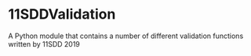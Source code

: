 # 11SDDValidation
A Python module that contains a number of different validation functions written by 11SDD 2019
